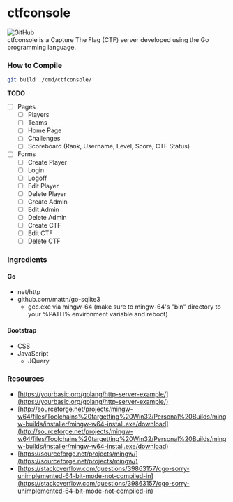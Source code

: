 # ctfconsole
![GitHub](https://img.shields.io/github/license/cyberphor/ctfconsole)  
ctfconsole is a Capture The Flag (CTF) server developed using the Go programming language. 

### How to Compile
```bash
git build ./cmd/ctfconsole/
```

**TODO**  
* [ ] Pages
  * [ ] Players
  * [ ] Teams
  * [ ] Home Page
  * [ ] Challenges
  * [ ] Scoreboard (Rank, Username, Level, Score, CTF Status)
* [ ] Forms
  * [ ] Create Player
  * [ ] Login
  * [ ] Logoff
  * [ ] Edit Player
  * [ ] Delete Player
  * [ ] Create Admin
  * [ ] Edit Admin
  * [ ] Delete Admin
  * [ ] Create CTF
  * [ ] Edit CTF
  * [ ] Delete CTF 

### Ingredients
#### Go
* net/http
* github.com/mattn/go-sqlite3
  * gcc.exe via mingw-64 (make sure to mingw-64's "bin" directory to your %PATH% environment variable and reboot)  
  
#### Bootstrap
* CSS
* JavaScript
  * JQuery

### Resources
* [https://yourbasic.org/golang/http-server-example/](https://yourbasic.org/golang/http-server-example/)
* [http://sourceforge.net/projects/mingw-w64/files/Toolchains%20targetting%20Win32/Personal%20Builds/mingw-builds/installer/mingw-w64-install.exe/download](http://sourceforge.net/projects/mingw-w64/files/Toolchains%20targetting%20Win32/Personal%20Builds/mingw-builds/installer/mingw-w64-install.exe/download)
* [https://sourceforge.net/projects/mingw/](https://sourceforge.net/projects/mingw/)
* [https://stackoverflow.com/questions/39863157/cgo-sorry-unimplemented-64-bit-mode-not-compiled-in](https://stackoverflow.com/questions/39863157/cgo-sorry-unimplemented-64-bit-mode-not-compiled-in)
